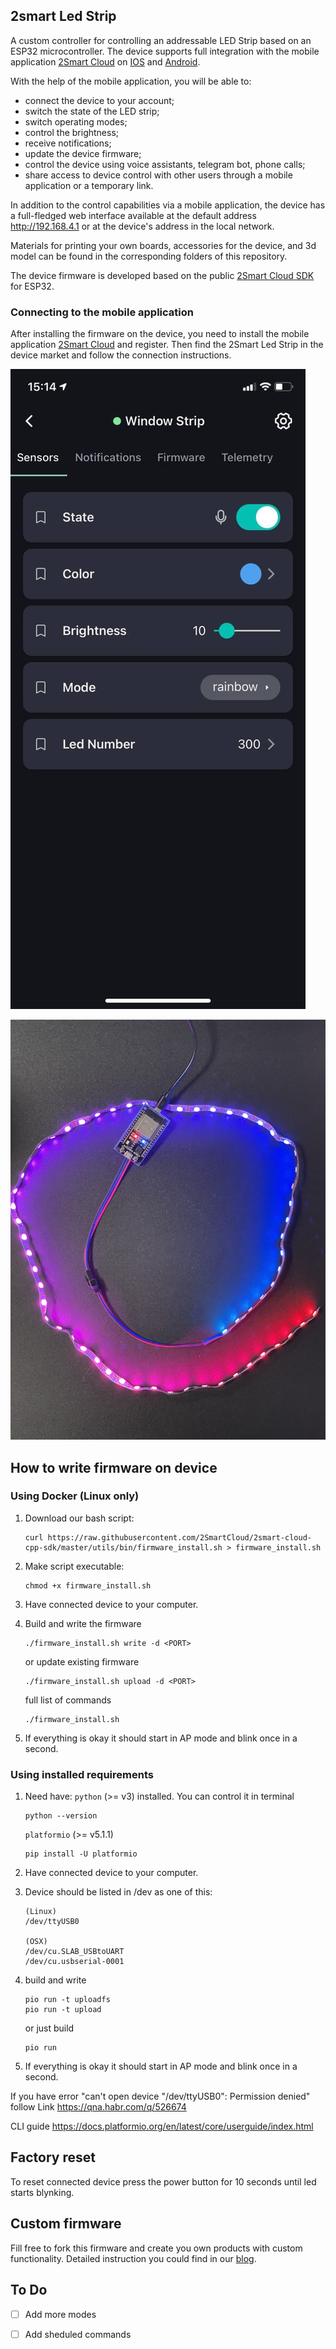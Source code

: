 ## 2smart Led Strip

A custom controller for controlling an addressable LED Strip based on an ESP32 microcontroller. The device supports full integration with the mobile application [2Smart Cloud](https://2smart.com) on [IOS](https://apps.apple.com/ru/app/2smart-cloud/id1539188825) and [Android](https://play.google.com/store/apps/details?id=com.smart.microcloud.app&hl=ru&gl=US). 


With the help of the mobile application, you will be able to:
- connect the device to your account;
- switch the state of the LED strip;
- switch operating modes;
- control the brightness;
- receive notifications;
- update the device firmware;
- control the device using voice assistants, telegram bot, phone calls;
- share access to device control with other users through a mobile application or a temporary link.


In addition to the control capabilities via a mobile application, the device has a full-fledged web interface available at the default address http://192.168.4.1 or at the device's address in the local network.

Materials for printing your own boards, accessories for the device, and 3d model can be found in the corresponding folders of this repository. 

The device firmware is developed based on the public [2Smart Cloud SDK](https://github.com/2SmartCloud/2smart-cloud-cpp-sdk) for ESP32.


### Connecting to the mobile application
After installing the firmware on the device, you need to install the mobile application [2Smart Cloud](https://2smart.com) and register. Then find the 2Smart Led Strip in the device market and follow the connection instructions. 

![image](screen_ledsrtip.jpg)

![image](LedStrip_3.JPG)


## How to write firmware on device

### Using Docker (Linux only)
1. Download our bash script:
    ```
    curl https://raw.githubusercontent.com/2SmartCloud/2smart-cloud-cpp-sdk/master/utils/bin/firmware_install.sh > firmware_install.sh
    ```

2. Make script executable:
    ```
    chmod +x firmware_install.sh
    ```
3. Have connected device to your computer.

4. Build and write the firmware
    ```
    ./firmware_install.sh write -d <PORT>
    ```
    or update existing firmware
    ```
    ./firmware_install.sh upload -d <PORT>
    ```
    full list of commands
    ```
    ./firmware_install.sh
    ```

5. If everything is okay it should start in AP mode and blink once in a second.

### Using installed requirements
1. Need have:
    `python` (>= v3) installed. You can control it in terminal
    ```
    python --version
    ```

    `platformio` (>= v5.1.1)
    ```
    pip install -U platformio
    ```

2. Have connected device to your computer.

3. Device should be listed in /dev as one of this:

    ```
    (Linux)
    /dev/ttyUSB0

    (OSX)
    /dev/cu.SLAB_USBtoUART
    /dev/cu.usbserial-0001
    ```

4. build and write

    ```
    pio run -t uploadfs
    pio run -t upload
    ```

    or just build
    ```
    pio run
    ```

5. If everything is okay it should start in AP mode and blink once in a second.

If you have error "can't open device "/dev/ttyUSB0": Permission denied" follow Link https://qna.habr.com/q/526674

CLI guide https://docs.platformio.org/en/latest/core/userguide/index.html

## Factory reset
To reset connected device press the power button for 10 seconds until led starts blynking. 

## Custom firmware

Fill free to fork this firmware and create you own products with custom functionality.
Detailed instruction you could find in our [blog](https://2smart.com/blog/tpost/ebvsii6y21-how-to-write-firmware-for-an-iot-device).


## To Do
* [ ] Add more modes
* [ ] Add sheduled commands


